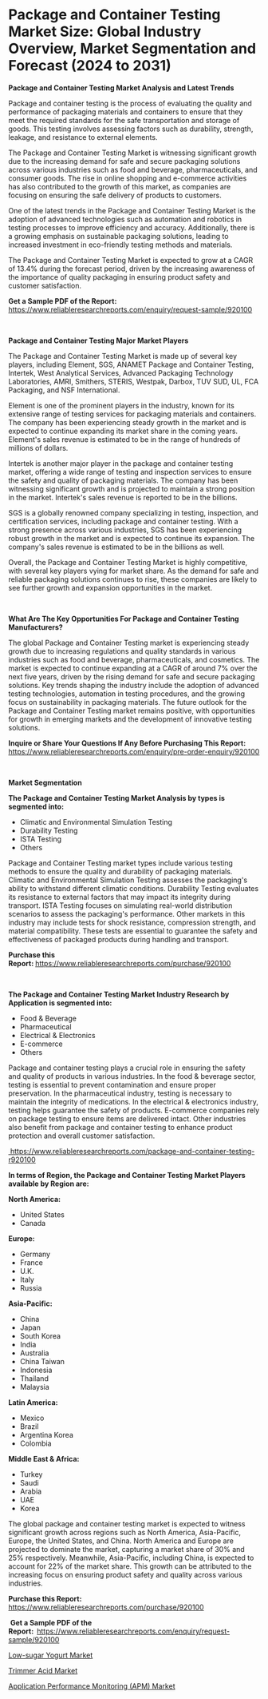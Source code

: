 <p><h1>Package and Container Testing Market Size: Global Industry Overview, Market Segmentation and Forecast (2024 to 2031)</h1></p><p><strong>Package and Container Testing Market Analysis and Latest Trends</strong></p>
<p><p>Package and container testing is the process of evaluating the quality and performance of packaging materials and containers to ensure that they meet the required standards for the safe transportation and storage of goods. This testing involves assessing factors such as durability, strength, leakage, and resistance to external elements.</p><p>The Package and Container Testing Market is witnessing significant growth due to the increasing demand for safe and secure packaging solutions across various industries such as food and beverage, pharmaceuticals, and consumer goods. The rise in online shopping and e-commerce activities has also contributed to the growth of this market, as companies are focusing on ensuring the safe delivery of products to customers.</p><p>One of the latest trends in the Package and Container Testing Market is the adoption of advanced technologies such as automation and robotics in testing processes to improve efficiency and accuracy. Additionally, there is a growing emphasis on sustainable packaging solutions, leading to increased investment in eco-friendly testing methods and materials.</p><p>The Package and Container Testing Market is expected to grow at a CAGR of 13.4% during the forecast period, driven by the increasing awareness of the importance of quality packaging in ensuring product safety and customer satisfaction.</p></p>
<p><strong>Get a Sample PDF of the Report:&nbsp;</strong> <a href="https://www.reliableresearchreports.com/enquiry/request-sample/920100">https://www.reliableresearchreports.com/enquiry/request-sample/920100</a></p>
<p>&nbsp;</p>
<p><strong>Package and Container Testing Major Market Players</strong></p>
<p><p>The Package and Container Testing Market is made up of several key players, including Element, SGS, ANAMET Package and Container Testing, Intertek, West Analytical Services, Advanced Packaging Technology Laboratories, AMRI, Smithers, STERIS, Westpak, Darbox, TUV SUD, UL, FCA Packaging, and NSF International.</p><p>Element is one of the prominent players in the industry, known for its extensive range of testing services for packaging materials and containers. The company has been experiencing steady growth in the market and is expected to continue expanding its market share in the coming years. Element's sales revenue is estimated to be in the range of hundreds of millions of dollars.</p><p>Intertek is another major player in the package and container testing market, offering a wide range of testing and inspection services to ensure the safety and quality of packaging materials. The company has been witnessing significant growth and is projected to maintain a strong position in the market. Intertek's sales revenue is reported to be in the billions.</p><p>SGS is a globally renowned company specializing in testing, inspection, and certification services, including package and container testing. With a strong presence across various industries, SGS has been experiencing robust growth in the market and is expected to continue its expansion. The company's sales revenue is estimated to be in the billions as well.</p><p>Overall, the Package and Container Testing Market is highly competitive, with several key players vying for market share. As the demand for safe and reliable packaging solutions continues to rise, these companies are likely to see further growth and expansion opportunities in the market.</p></p>
<p>&nbsp;</p>
<p><strong>What Are The Key Opportunities For Package and Container Testing Manufacturers?</strong></p>
<p><p>The global Package and Container Testing market is experiencing steady growth due to increasing regulations and quality standards in various industries such as food and beverage, pharmaceuticals, and cosmetics. The market is expected to continue expanding at a CAGR of around 7% over the next five years, driven by the rising demand for safe and secure packaging solutions. Key trends shaping the industry include the adoption of advanced testing technologies, automation in testing procedures, and the growing focus on sustainability in packaging materials. The future outlook for the Package and Container Testing market remains positive, with opportunities for growth in emerging markets and the development of innovative testing solutions.</p></p>
<p><strong>Inquire or Share Your Questions If Any Before Purchasing This Report:</strong> <a href="https://www.reliableresearchreports.com/enquiry/pre-order-enquiry/920100">https://www.reliableresearchreports.com/enquiry/pre-order-enquiry/920100</a></p>
<p>&nbsp;</p>
<p><strong>Market Segmentation</strong></p>
<p><strong>The Package and Container Testing Market Analysis by types is segmented into:</strong></p>
<p><ul><li>Climatic and Environmental Simulation Testing</li><li>Durability Testing</li><li>ISTA Testing</li><li>Others</li></ul></p>
<p><p>Package and Container Testing market types include various testing methods to ensure the quality and durability of packaging materials. Climatic and Environmental Simulation Testing assesses the packaging's ability to withstand different climatic conditions. Durability Testing evaluates its resistance to external factors that may impact its integrity during transport. ISTA Testing focuses on simulating real-world distribution scenarios to assess the packaging's performance. Other markets in this industry may include tests for shock resistance, compression strength, and material compatibility. These tests are essential to guarantee the safety and effectiveness of packaged products during handling and transport.</p></p>
<p><strong>Purchase this Report:&nbsp;</strong><a href="https://www.reliableresearchreports.com/purchase/920100">https://www.reliableresearchreports.com/purchase/920100</a></p>
<p>&nbsp;</p>
<p><strong>The Package and Container Testing Market Industry Research by Application is segmented into:</strong></p>
<p><ul><li>Food & Beverage</li><li>Pharmaceutical</li><li>Electrical & Electronics</li><li>E-commerce</li><li>Others</li></ul></p>
<p><p>Package and container testing plays a crucial role in ensuring the safety and quality of products in various industries. In the food & beverage sector, testing is essential to prevent contamination and ensure proper preservation. In the pharmaceutical industry, testing is necessary to maintain the integrity of medications. In the electrical & electronics industry, testing helps guarantee the safety of products. E-commerce companies rely on package testing to ensure items are delivered intact. Other industries also benefit from package and container testing to enhance product protection and overall customer satisfaction.</p></p>
<p><a href="https://www.reliableresearchreports.com/package-and-container-testing-r920100">&nbsp;https://www.reliableresearchreports.com/package-and-container-testing-r920100</a></p>
<p><strong>In terms of Region, the Package and Container Testing Market Players available by Region are:</strong></p>
<p>
    <p> <strong> North America: </strong>
        <ul>
            <li>United States</li>
            <li>Canada</li>
        </ul>
        </p> 
    <p> <strong> Europe: </strong>
        <ul>
            <li>Germany</li>
            <li>France</li>
            <li>U.K.</li>
            <li>Italy</li>
            <li>Russia</li>
        </ul>
        </p> 
    <p> <strong> Asia-Pacific: </strong>
        <ul>
            <li>China</li>
            <li>Japan</li>
            <li>South Korea</li>
            <li>India</li>
            <li>Australia</li>
            <li>China Taiwan</li>
            <li>Indonesia</li>
            <li>Thailand</li>
            <li>Malaysia</li>
        </ul>
        </p> 
    <p> <strong> Latin America: </strong>
        <ul>
            <li>Mexico</li>
            <li>Brazil</li>
            <li>Argentina Korea</li>
            <li>Colombia</li>
        </ul>
        </p> 
    <p> <strong> Middle East & Africa: </strong>
        <ul>
            <li>Turkey</li>
            <li>Saudi</li>
            <li>Arabia</li>
            <li>UAE</li>
            <li>Korea</li>
        </ul>
    </p>
    </p>
<p><p>The global package and container testing market is expected to witness significant growth across regions such as North America, Asia-Pacific, Europe, the United States, and China. North America and Europe are projected to dominate the market, capturing a market share of 30% and 25% respectively. Meanwhile, Asia-Pacific, including China, is expected to account for 22% of the market share. This growth can be attributed to the increasing focus on ensuring product safety and quality across various industries.</p></p>
<p><strong>Purchase this Report: </strong><a href="https://www.reliableresearchreports.com/purchase/920100">https://www.reliableresearchreports.com/purchase/920100</a></p>
<p>&nbsp;<strong>Get a Sample PDF of the Report:&nbsp;&nbsp;</strong><a href="https://www.reliableresearchreports.com/enquiry/request-sample/920100">https://www.reliableresearchreports.com/enquiry/request-sample/920100</a></p>
<p><strong></strong></p>
<p><p><a href="https://www.linkedin.com/pulse/strategic-insights-global-low-sugar-yogurt-market-trends-dwnje?trackingId=EITAHv3SzjOCq7EYV%2Bvnmw%3D%3D">Low-sugar Yogurt Market</a></p><p><a href="https://www.linkedin.com/pulse/trimmer-acid-market-trends-detailed-study-its-segmentation-6vewe?trackingId=B7JElhr5pFDSSEWkclZYzw%3D%3D">Trimmer Acid Market</a></p><p><a href="https://www.linkedin.com/pulse/global-application-performance-monitoring-apm-market-product-k7sge?trackingId=cfvptaOYNVvV6mhKyKebeA%3D%3D">Application Performance Monitoring (APM) Market</a></p></p>